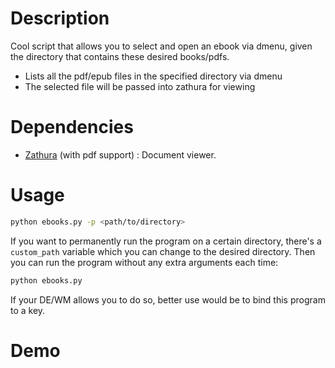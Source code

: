 # Description
Cool script that allows you to select and open an ebook via dmenu, given the directory that contains these desired books/pdfs.
- Lists all the pdf/epub files in the specified directory via dmenu
- The selected file will be passed into zathura for viewing

# Dependencies
- [Zathura](https://wiki.archlinux.org/title/Zathura) (with pdf support) : Document viewer.

# Usage
```bash
python ebooks.py -p <path/to/directory>
```

If you want to permanently run the program on a certain directory, there's a `custom_path` variable which you can change to the desired directory. Then you can run the program without any extra arguments each time:

```python
python ebooks.py
```

If your DE/WM allows you to do so, better use would be to bind this program to a key.

# Demo
